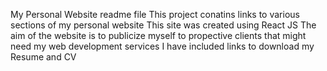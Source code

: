 My Personal Website readme file
This project conatins links to various sections of my personal website
This site was created using React JS
The aim of the website is to publicize myself to propective clients that might need my web development services
I have included links to download my Resume and CV
